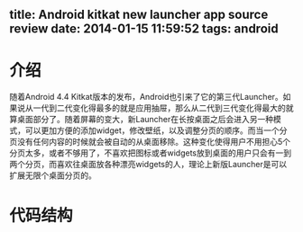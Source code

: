 title: Android kitkat new launcher app source review
date: 2014-01-15 11:59:52
tags: android
---

介绍
====

随着Android 4.4 Kitkat版本的发布，Android也引来了它的第三代Launcher。如果说从一代到二代变化得最多的就是应用抽屉，那么从二代到三代变化得最大的就算桌面部分了。随着屏幕的变大，新Launcher在长按桌面之后会进入另一种模式，可以更加方便的添加widget，修改壁纸，以及调整分页的顺序。而当一个分页没有任何内容的时候就会被自动的从桌面移除。这种变化使得用户不用担心5个分页太多，或者不够用了，不喜欢把图标或者widgets放到桌面的用户只会有一到两个分页，而喜欢往桌面放各种漂亮widgets的人，理论上新版Launcher是可以扩展无限个桌面分页的。

代码结构
========
